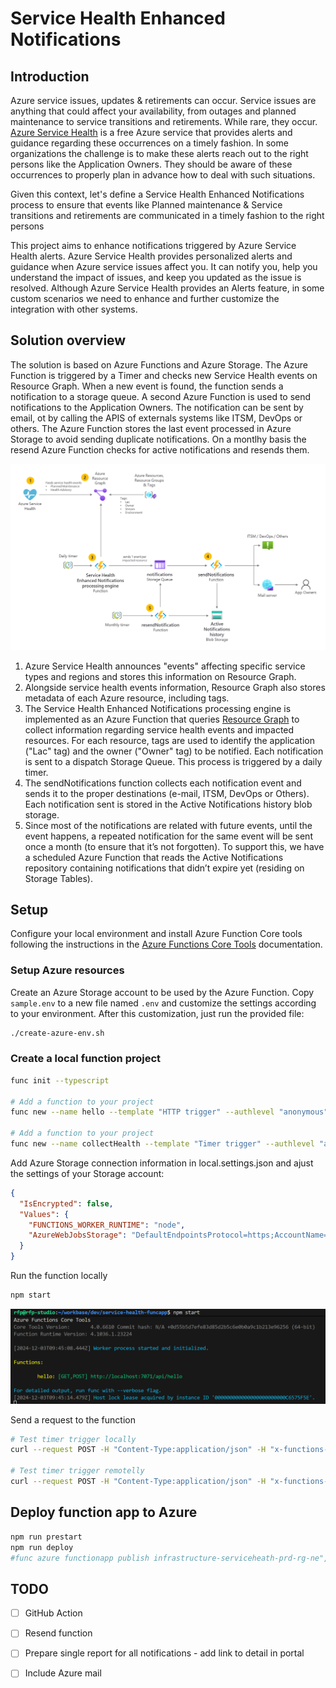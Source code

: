 # Service Health Enhanced Notifications

## Introduction

Azure service issues, updates & retirements can occur. Service issues are anything that could affect your availability, from outages and planned maintenance to service transitions and retirements. While rare, they occur. [Azure Service Health](https://learn.microsoft.com/en-us/azure/service-health/overview) is a free Azure service that provides alerts and guidance regarding these occurrences on a timely fashion. In some organizations the challenge is to make these alerts reach out to the right persons like the Application Owners. They should be aware of these occurrences to properly plan in advance how to deal with such situations.

Given this context, let's define a Service Health Enhanced Notifications process to ensure that events like Planned maintenance & Service transitions and retirements are communicated in a timely fashion to the right persons

This project aims to enhance notifications triggered by Azure Service Health alerts. Azure Service Health provides personalized alerts and guidance when Azure service issues affect you. It can notify you, help you understand the impact of issues, and keep you updated as the issue is resolved. Although Azure Service Health provides an Alerts feature, in some custom scenarios we need to enhance and further customize the integration with other systems.


## Solution overview

The solution is based on Azure Functions and Azure Storage. The Azure Function is triggered by a Timer and checks new Service Health events on Resource Graph. When a new event is found, the function sends a notification to a storage queue. A second Azure Function is used to send notifications to the Application Owners. The notification can be sent by email, ot by calling the APIS of externals systems like ITSM, DevOps or others. The Azure Function stores the last event processed in Azure Storage to avoid sending duplicate notifications. On a montlhy basis the resend Azure Function checks for active notifications and resends them.

![alt text](docs/images/arch.png)

1. Azure Service Health announces "events" affecting specific service types and regions and stores this information on Resource Graph.
2. Alongside service health events information, Resource Graph also stores metadata of each Azure resource, including tags.
3. The Service Health Enhanced Notifications  processing engine is implemented as an Azure Function that queries [Resource Graph](https://learn.microsoft.com/en-us/azure/service-health/resource-graph-samples?tabs=azure-cli#azure-service-health) to collect information regarding service health events and impacted resources. For each resource, tags are used to identify the application ("Lac" tag) and the owner ("Owner" tag) to be notified. Each notification is sent to a dispatch Storage Queue. This process is triggered by a daily timer.
4. The sendNotifications function collects each notification event and sends it to the proper destinations (e-mail, ITSM, DevOps or Others). Each notification sent is stored in the Active Notifications history blob storage.
5. Since most of the notifications are related with future events, until the event happens, a repeated notification for the same event will be sent once a month (to ensure that it’s not forgotten). To support this, we have a scheduled Azure Function that reads the Active Notifications repository containing notifications that didn’t expire yet (residing on Storage Tables).


## Setup

Configure your local environment and install Azure Function Core tools following the instructions in the [Azure Functions Core Tools](https://learn.microsoft.com/en-us/azure/azure-functions/create-first-function-cli-typescript?tabs=linux%2Cazure-cli%2Cbrowser&pivots=nodejs-model-v4) documentation.

### Setup Azure resources

Create an Azure Storage account to be used by the Azure Function. Copy `sample.env` to a new file named `.env` and customize the settings according to your environment.
After this customization, just run the provided file:

```bash
./create-azure-env.sh
```

### Create a local function project

```bash
func init --typescript

# Add a function to your project 
func new --name hello --template "HTTP trigger" --authlevel "anonymous"

# Add a function to your project 
func new --name collectHealth --template "Timer trigger" --authlevel "anonymous"
```

Add Azure Storage connection information in local.settings.json and ajust the settings of your Storage account:

```json
{
  "IsEncrypted": false,
  "Values": {
    "FUNCTIONS_WORKER_RUNTIME": "node",
    "AzureWebJobsStorage": "DefaultEndpointsProtocol=https;AccountName=your_storage_account_name;AccountKey=your_storage_account_key;EndpointSuffix=core.windows.net"
  }
}
```

Run the function locally

```bash
npm start
```

![alt text](docs/images/run-local.png)

Send a request to the function

```bash
# Test timer trigger locally
curl --request POST -H "Content-Type:application/json" -H "x-functions-key:xxxxxxxxxxxxx" --data '{"input":""}'  http://localhost:7071/admin/functions/getHealthEvents

# Test timer trigger remotelly
curl --request POST -H "Content-Type:application/json" -H "x-functions-key:xxxxxxxxxxxxx" --data '{"input":""}'  https://xpto.azurewebsites.net/admin/functions/getHealthEvents
```

## Deploy function app to Azure

```bash
npm run prestart
npm run deploy
#func azure functionapp publish infrastructure-serviceheath-prd-rg-ne",
```

## TODO

- [ ] GitHub Action
- [ ] Resend function
- [ ] Prepare single report for all notifications - add link to detail in portal
- [ ] Include Azure mail


